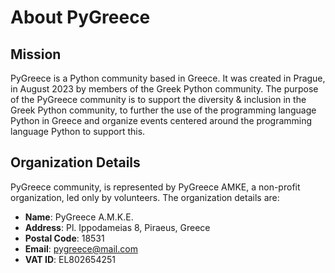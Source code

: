 # About PyGreece

## Mission

PyGreece is a Python community based in Greece. It was created in Prague, in August 2023
by members of the Greek Python community. The purpose of the PyGreece community is to support the
diversity & inclusion in the Greek Python community, to further the use of the programming
language Python in Greece and organize events centered around the programming language
Python to support this.

## Organization Details

PyGreece community, is represented by PyGreece AMKE, a non-profit organization, led only
by volunteers. The organization details are:

- **Name**: PyGreece A.M.K.E.
- **Address**: Pl. Ippodameias 8, Piraeus, Greece
- **Postal Code**: 18531
- **Email**: pygreece@mail.com
- **VAT ID**: EL802654251
